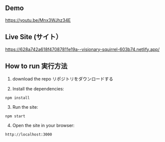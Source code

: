 ## Demo

https://youtu.be/Mnx3WJhz34E

## Live Site (サイト）

https://628a742a618f47087811e19a--visionary-squirrel-603b74.netlify.app/

## How to run 実行方法

1. download the repo リポジトリをダウンロードする

2. Install the dependencies:

```
npm install
```

3. Run the site:

```
npm start
```

4. Open the site in your browser:

```
http://localhost:3000
```

